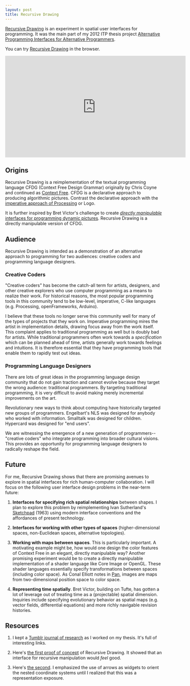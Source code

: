 ```yaml
---
layout: post
title: Recursive Drawing
---
```


[Recursive Drawing](http://recursivedrawing.com/) is an experiment in spatial user interfaces for programming. It was the main part of my 2012 ITP thesis project [Alternative Programming Interfaces for Alternative Programmers](https://vimeo.com/41968528).

You can try [Recursive Drawing](http://recursivedrawing.com/) in the browser.

<iframe src="http://player.vimeo.com/video/41822151?title=0&amp;byline=0&amp;portrait=0" width="580" height="327" frameborder="0" webkitAllowFullScreen mozallowfullscreen allowFullScreen></iframe>

## Origins

Recursive Drawing is a reimplementation of the textual programming language CFDG (Context Free Design Grammar) originally by Chris Coyne and continued as [Context Free](http://www.contextfreeart.org/). CFDG is a declarative approach to producing algorithmic pictures. Contrast the declarative approach with the [imperative approach of Processing](http://processing.org/learning/topics/tree.html) or Logo.

It is further inspired by Bret Victor's challenge to create [*directly manipulable* interfaces for programming dynamic pictures](http://worrydream.com/#!/DynamicPicturesMotivation). Recursive Drawing is a directly manipulable version of CFDG.

## Audience

Recursive Drawing is intended as a demonstration of an alternative approach to programming for two audiences: creative coders and programming language designers.

### Creative Coders

"Creative coders" has become the catch-all term for artists, designers, and other creative explorers who use computer programming as a means to realize their work. For historical reasons, the most popular programming tools in this community tend to be low-level, imperative, C-like languages (e.g. Processing, openFrameworks, Arduino).

I believe that these tools no longer serve this community well for many of the types of projects that they work on. Imperative programming mires the artist in implementation details, drawing focus away from the work itself. This complaint applies to traditional programming as well but is doubly bad for artists. While traditional programmers often work towards a *specification* which can be planned ahead of time, artists generally work towards feelings and intuitions. It is therefore essential that they have programming tools that enable them to rapidly test out ideas.

### Programming Language Designers

There are lots of great ideas in the programming language design community that do not gain traction and cannot evolve because they target the wrong audience: traditional programmers. By targeting traditional programming, it is very difficult to avoid making merely incremental improvements on the art.

Revolutionary new ways to think about computing have historically targeted new groups of programmers. Engelbart's NLS was designed for anybody who worked with information. Smalltalk was designed for children. Hypercard was designed for "end users".

We are witnessing the emergence of a new generation of programmers--"creative coders" who integrate programming into broader cultural visions. This provides an opportunity for programming language designers to radically reshape the field.

## Future

For me, Recursive Drawing shows that there are promising avenues to explore in spatial interfaces for rich human-computer collaboration. I will focus on the following user interface design problems in the near-term future:

1. **Interfaces for specifying rich spatial relationships** between shapes. I plan to explore this problem by reimplementing Ivan Sutherland's [Sketchpad](http://www.cl.cam.ac.uk/techreports/UCAM-CL-TR-574.pdf) (1963) using modern interface conventions and the affordances of present technology.

2. **Interfaces for working with other types of spaces** (higher-dimensional spaces, non-Euclidean spaces, alternative topologies).

3. **Working with maps between spaces**. This is particularly important. A motivating example might be, how would one design the color features of Context Free in an elegant, directly manipulable way? Another promising experiment would be to create a directly manipulable implementation of a shader language like Core Image or OpenGL. These shader languages essentially specify transformations between spaces (including color space). As Conal Elliott notes in [Pan](http://conal.net/Pan/), images are maps from two-dimensional position space to color space.

4. **Representing time spatially**. Bret Victor, building on Tufte, has gotten a lot of leverage out of treating time as a (projectable) spatial dimension. Inquiries include specifying evolutionary behavior as spatial maps (e.g. vector fields, differential equations) and more richly navigable revision histories.

## Resources

1. I kept a [Tumblr journal of research](http://collidingcontexts.tumblr.com/) as I worked on my thesis. It's full of interesting links.

2. Here's [the first proof of concept](http://electronicwhisper.github.com/toys/1/) of Recursive Drawing. It showed that an interface for recursive manipulation would *feel* good.

3. Here's [the second](http://electronicwhisper.github.com/toys/2/). I emphasized the use of arrows as widgets to orient the nested coordinate systems until I realized that this was a representation exposure.
